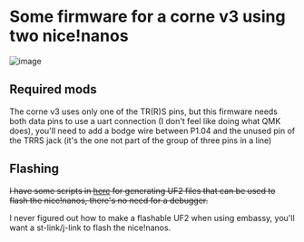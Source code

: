 # Some firmware for a corne v3 using two nice!nanos

![image](https://user-images.githubusercontent.com/5330444/171196800-3247e66a-f399-47ae-921f-89090905b679.png)

## Required mods

The corne v3 uses only one of the TR(R)S pins, but this firmware needs both data
pins to use a uart connection (I don't feel like doing what QMK does), you'll
need to add a bodge wire between P1.04 and the unused pin of the TRRS jack (it's
the one not part of the group of three pins in a line)

## Flashing

~~I have some scripts in [here](justfile) for generating UF2 files that can be
used to flash the nice!nanos, there's no need for a debugger.~~

I never figured out how to make a flashable UF2 when using embassy, you'll want
a st-link/j-link to flash the nice!nanos.
